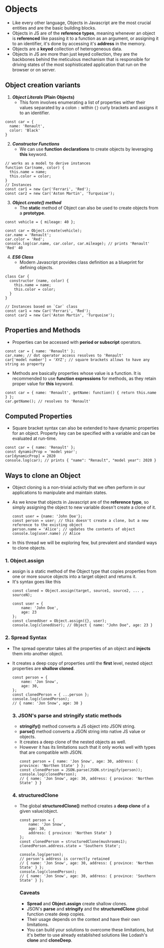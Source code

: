 # Objects
- Like every other language, Objects in Javascript are the most crucial entities and are the basic building blocks.
- Objects in JS are of the **reference types**, meaning whenever an object is **referenced** like passing it to a function as an argument, or assigning it to an identifier, it's done by accessing it's **address** in the memory.
- Objects are a **keyed** collection of heterogeneous data.
- Objects in JS are more than just keyed collection, they are the backbones behind the meticulous mechanism that is responsible for driving states of the most sophisticated application that run on the browser or on server.

## Object creation variants

1. **_Object Literals_ (Plain Objects)**
    - This form involves enumerating a list of properties wither their values separated by a colon `:` within `{}` curly brackets and assigns it to an identifier.
```
const car = {
  name: 'Renault',
  color: 'Black'
}
```

2. **_Constructor Functions_**
    - We can use **function declarations** to create objects by leveraging **this** keyword.

```
// works as a model to derive instances
function Car(name, color) {
  this.name = name;
  this.color = color;
}
// Instances
const car1 = new Car('Ferrari', 'Red');
const car2 = new Car('Aston Martin', 'Turquoise');
```

3. **_Object.create() method_**
   - The **static** method of Object can also be used to create objects from a **prototype**.
```
const vehicle = { mileage: 40 };

const car = Object.create(vehicle);
car.name = 'Renault';
car.color = 'Red';
console.log(car.name, car.color, car.mileage); // prints 'Renault' 'Red' 40
```

4. **_ES6 Class_**
    - Modern Javascript provides class definition as a blueprint for defining objects.
```
class Car {
  constructor (name, color) {
    this.name = name;
    this.color = color;
  }
}

// Instances based on `Car` class
const car1 = new Car('Ferrari', 'Red');
const car2 = new Car('Aston Martin', 'Turquoise');
```

## Properties and Methods
- Properties can be accessed with **period or subscript** operators.
```
const car = { name: 'Renault' };
car.name; // dot operator access resolves to 'Renault'
car['model number'] = 'XYZ'; // square brackets allows to have any string as property 
```
- Methods are basically properties whose value is a function. It is recommended to use **function expressions** for methods, as they retain proper value for **this** keyword.
```
const car = { name: 'Renault', getName: function() { return this.name } };
car.getName(); // resolves to 'Renault'
```

## Computed Properties
- Square bracket syntax can also be extended to have dynamic properties for an object. Property key can be specified with a variable and can be evaluated at run-time.
```
const car = { name: 'Renault' };
const dynamicProp = 'model year';
car[dynamicProp] = 2020
console.log(car); // prints { "name": "Renault", "model year": 2020 }
```

## Ways to clone an Object
- Object cloning is a non-trivial activity that we often perform in our applications to manipulate and maintain states.
- As we know that objects in Javascript are of the **reference type**, so simply assigning the object to new variable doesn't create a clone of it.

  ```
  const user = {name: 'John Doe'};
  const person = user; // this doesn't create a clone, but a new reference to the existing object
  person.name = 'Alice'; // updates the contents of object
  console.log(user.name) // Alice
  ```
- In this thread we will be exploring few, but prevalent and standard ways to clone objects.
  
### 1. Object.assign
- assign is a static method of the Object type that copies properties from one or more source objects into a target object and returns it.
- It's syntax goes like this
  ```
  const cloned = Object.assign(target, source1, source2, ... , sourceN);
  ```
  ```
  const user = {
      name: 'John Doe',
      age: 23
  };
  const clonedUser = Object.assign({}, user);
  console.log(clonedUser); // Object { name: "John Doe", age: 23 }
  ```

### 2. Spread Syntax
- The spread operator takes all the properties of an object and **injects** them into another object.
- It creates a deep copy of properties until the **first** level, nested object properties are **shallow cloned**.
  ```
  const person = {
      name: 'Jon Snow',
      age: 30,
  };
  const clonedPerson = { ...person };
  console.log(clonedPerson);
  // { name: 'Jon Snow', age: 30 }
  ```

  ### 3. JSON's parse and stringify static methods
  - **stringify()** method converts a JS object into JSON string.
  - **parse()** method converts a JSON string into native JS value or objects.
  - It creates a deep clone of the nested objects as well.
  - However it has its limitations such that it only works well with types that are compatible with JSON.
    ```
    const person = { name: 'Jon Snow', age: 30, address: { province: 'Northen State' } };
    const clonedPerson = JSON.parse(JSON.stringify(person));
    console.log(clonedPerson);
    // { name: 'Jon Snow', age: 30, address: { province: 'Northen State' } }
    ```

  ### 4. structuredClone
  - The global **structuredClone()** method creates a **deep clone** of a given value/object.
    ```
    const person = {
        name: 'Jon Snow',
        age: 30,
        address: { province: 'Northen State' }
    };
    const clonedPerson = structuredClone(mushrooms1);
    clonedPerson.address.state = 'Southern State';

    console.log(person);
    // person's address is correctly retained
    // { name: 'Jon Snow', age: 30, address: { province: 'Northen State' } };
    console.log(clonedPerson);
    // { name: 'Jon Snow', age: 30, address: { province: 'Southern State' } };
    ```

    ### Caveats
    - **Spread** and **Object.assign** create shallow clones.
    - JSON's **parse** and **stringify** and the **structuredClone** global function create deep copies.
    - Their usage depends on the context and have their own limitations.
    - You can build your solutions to overcome these limitations, but it's better to use already established solutions like Lodash's **clone** and **cloneDeep**.

